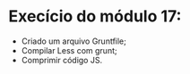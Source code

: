 # Execício do módulo 17:
- Criado um arquivo Gruntfile;
- Compilar Less com grunt;
- Comprimir código JS.
#
